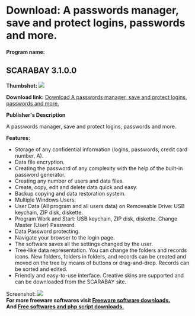 # Download: A passwords manager, save and protect logins, passwords and more.

**Program name:**

## SCARABAY 3.1.0.0

  
**Thumbshot:** ![](http://www.freewarefiles.com/screenshot/scarabay3_md.jpg)   
  
**Download link:** [Download A passwords manager, save and protect logins, passwords and more.](http://freesoftwares.boysofts.com/SCARABAY_program_10559.html)  
  


**Publisher's Description**  
  


A passwords manager, save and protect logins, passwords and more. 

**Features:**

  * Storage of any confidential information (logins, passwords, credit card number, A). 
  * Data file encryption. 
  * Creating the password of any complexity with the help of the built-in password generator. 
  * Creating any number of users and data files. 
  * Create, copy, edit and delete data quick and easy. 
  * Backup copying and data restoration system. 
  * Multiple Windows Users. 
  * User Data (All program and all users data) on Removeable Drive: USB keychain, ZIP disk, diskette. 
  * Program Work and Start: USB keychain, ZIP disk, diskette. Change Master (User) Password. 
  * Data Password protecting. 
  * Navigate your browser to the login page. 
  * The software saves all the settings changed by the user. 
  * Tree-like data representation. You can change the folders and records icons. New folders, folders in folders, and records can be created and moved on the tree by means of buttons or drag-and-drop. Records can be sorted and edited. 
  * Friendly and easy-to-use interface. Creative skins are supported and can be downloaded from the SCARABAY site. 

  
  
Screenshot: ![](http://www.freewarefiles.com/screenshot/scarabay3.jpg)   
**For more freeware softwares visit [Freeware software downloads.](http://freesoftwares.boysofts.com/)**   
**And [Free softwares and php script downloads.](http://www.boysofts.com/)**
